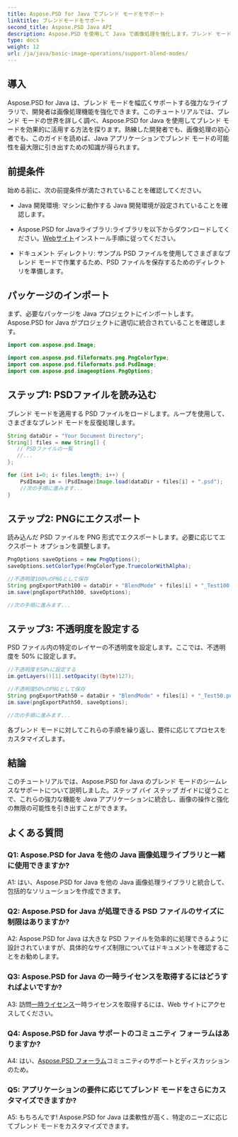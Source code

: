 ```yaml
---
title: Aspose.PSD for Java でブレンド モードをサポート
linktitle: ブレンドモードをサポート
second_title: Aspose.PSD Java API
description: Aspose.PSD を使用して Java で画像処理を強化します。ブレンド モードを活用して素晴らしい効果を生み出す方法を学びます。
type: docs
weight: 12
url: /ja/java/basic-image-operations/support-blend-modes/
---
```

## 導入

Aspose.PSD for Java は、ブレンド モードを幅広くサポートする強力なライブラリで、開発者は画像処理機能を強化できます。このチュートリアルでは、ブレンド モードの世界を詳しく調べ、Aspose.PSD for Java を使用してブレンド モードを効果的に活用する方法を探ります。熟練した開発者でも、画像処理の初心者でも、このガイドを読めば、Java アプリケーションでブレンド モードの可能性を最大限に引き出すための知識が得られます。

## 前提条件

始める前に、次の前提条件が満たされていることを確認してください。

- Java 開発環境: マシンに動作する Java 開発環境が設定されていることを確認します。

- Aspose.PSD for Javaライブラリ:ライブラリを以下からダウンロードしてください。[Webサイト](https://releases.aspose.com/psd/java/)インストール手順に従ってください。

- ドキュメント ディレクトリ: サンプル PSD ファイルを使用してさまざまなブレンド モードで作業するため、PSD ファイルを保存するためのディレクトリを準備します。

## パッケージのインポート

まず、必要なパッケージを Java プロジェクトにインポートします。Aspose.PSD for Java がプロジェクトに適切に統合されていることを確認します。

```java
import com.aspose.psd.Image;

import com.aspose.psd.fileformats.png.PngColorType;
import com.aspose.psd.fileformats.psd.PsdImage;
import com.aspose.psd.imageoptions.PngOptions;
```

## ステップ1: PSDファイルを読み込む

ブレンド モードを適用する PSD ファイルをロードします。ループを使用して、さまざまなブレンド モードを反復処理します。

```java
String dataDir = "Your Document Directory";
String[] files = new String[] {
   // PSDファイルの一覧
   //...
};

for (int i=0; i< files.length; i++) {
    PsdImage im = (PsdImage)Image.load(dataDir + files[i] + ".psd");
    //次の手順に進みます...
}
```

## ステップ2: PNGにエクスポート

読み込んだ PSD ファイルを PNG 形式でエクスポートします。必要に応じてエクスポート オプションを調整します。

```java
PngOptions saveOptions = new PngOptions();
saveOptions.setColorType(PngColorType.TruecolorWithAlpha);

//不透明度100%のPNGとして保存
String pngExportPath100 = dataDir + "BlendMode" + files[i] + "_Test100.png";
im.save(pngExportPath100, saveOptions);

//次の手順に進みます...
```

## ステップ3: 不透明度を設定する

PSD ファイル内の特定のレイヤーの不透明度を設定します。ここでは、不透明度を 50% に設定します。

```java
//不透明度を50%に設定する
im.getLayers()[1].setOpacity((byte)127);

//不透明度50%のPNGとして保存
String pngExportPath50 = dataDir + "BlendMode" + files[i] + "_Test50.png";
im.save(pngExportPath50, saveOptions);

//次の手順に進みます...
```

各ブレンド モードに対してこれらの手順を繰り返し、要件に応じてプロセスをカスタマイズします。

## 結論

このチュートリアルでは、Aspose.PSD for Java のブレンド モードのシームレスなサポートについて説明しました。ステップ バイ ステップ ガイドに従うことで、これらの強力な機能を Java アプリケーションに統合し、画像の操作と強化の無限の可能性を引き出すことができます。

## よくある質問

### Q1: Aspose.PSD for Java を他の Java 画像処理ライブラリと一緒に使用できますか?

A1: はい、Aspose.PSD for Java を他の Java 画像処理ライブラリと統合して、包括的なソリューションを作成できます。

### Q2: Aspose.PSD for Java が処理できる PSD ファイルのサイズに制限はありますか?

A2: Aspose.PSD for Java は大きな PSD ファイルを効率的に処理できるように設計されていますが、具体的なサイズ制限についてはドキュメントを確認することをお勧めします。

### Q3: Aspose.PSD for Java の一時ライセンスを取得するにはどうすればよいですか?

 A3: 訪問[一時ライセンス](https://purchase.aspose.com/temporary-license/)一時ライセンスを取得するには、Web サイトにアクセスしてください。

### Q4: Aspose.PSD for Java サポートのコミュニティ フォーラムはありますか?

 A4: はい、[Aspose.PSD フォーラム](https://forum.aspose.com/c/psd/34)コミュニティのサポートとディスカッションのため。

### Q5: アプリケーションの要件に応じてブレンド モードをさらにカスタマイズできますか?

A5: もちろんです! Aspose.PSD for Java は柔軟性が高く、特定のニーズに応じてブレンド モードをカスタマイズできます。